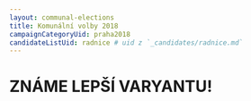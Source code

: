 ```yaml
---
layout: communal-elections
title: Komunální volby 2018
campaignCategoryUid: praha2018
candidateListUid: radnice # uid z `_candidates/radnice.md`
---
```


# ZNÁME LEPŠÍ VARYANTU!

